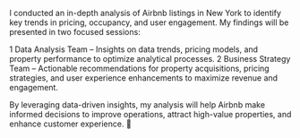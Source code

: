 I conducted an in-depth analysis of Airbnb listings in New York to identify key trends in pricing, occupancy, and user engagement. My findings will be presented in two focused sessions:

1 Data Analysis Team – Insights on data trends, pricing models, and property performance to optimize analytical processes.
2 Business Strategy Team – Actionable recommendations for property acquisitions, pricing strategies, and user experience enhancements to maximize revenue and engagement.

By leveraging data-driven insights, my analysis will help Airbnb make informed decisions to improve operations, attract high-value properties, and enhance customer experience. 🚀

